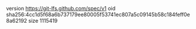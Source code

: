 version https://git-lfs.github.com/spec/v1
oid sha256:4cc1d5f68a6b737179ee80005f53741ec807a5c09145b58c184feff0e8a62192
size 1115419
